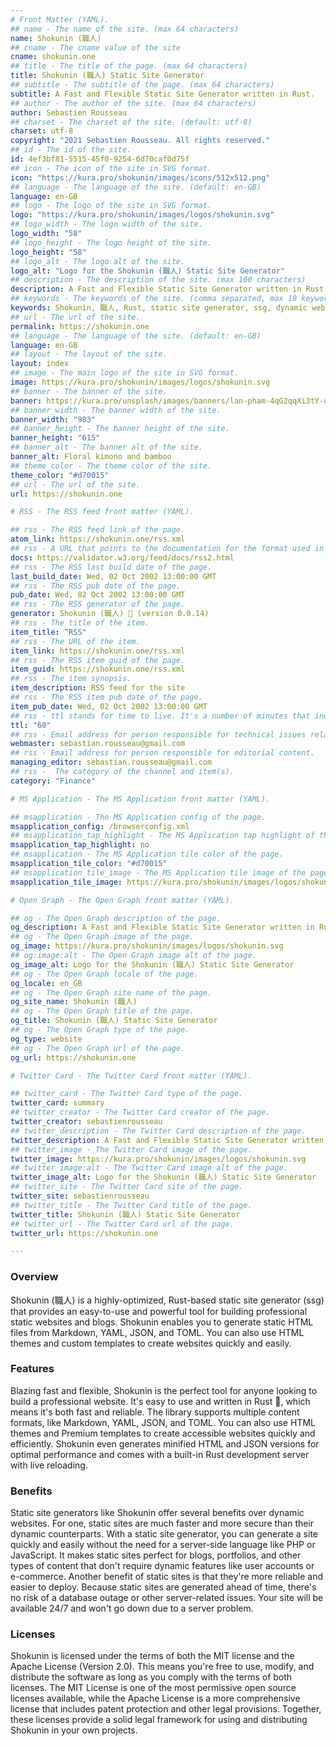 ```yaml
---
# Front Matter (YAML).
## name - The name of the site. (max 64 characters)
name: Shokunin (職人)
## cname - The cname value of the site
cname: shokunin.one
## title - The title of the page. (max 64 characters)
title: Shokunin (職人) Static Site Generator
## subtitle - The subtitle of the page. (max 64 characters)
subtitle: A Fast and Flexible Static Site Generator written in Rust.
## author - The author of the site. (max 64 characters)
author: Sebastien Rousseau
## charset - The charset of the site. (default: utf-8)
charset: utf-8
copyright: "2021 Sebastien Rousseau. All rights reserved."
## id - The id of the site.
id: 4ef3bf81-5515-45f0-9254-6d70caf0d75f
## icon - The icon of the site in SVG format.
icon: "https://kura.pro/shokunin/images/icons/512x512.png"
## language - The language of the site. (default: en-GB)
language: en-GB
## logo - The logo of the site in SVG format.
logo: "https://kura.pro/shokunin/images/logos/shokunin.svg"
## logo_width - The logo width of the site.
logo_width: "58"
## logo_height - The logo height of the site.
logo_height: "58"
## logo_alt - The logo alt of the site.
logo_alt: "Logo for the Shokunin (職人) Static Site Generator"
## description - The description of the site. (max 160 characters)
description: A Fast and Flexible Static Site Generator written in Rust.
## keywords - The keywords of the site. (comma separated, max 10 keywords)
keywords: Shokunin, 職人, Rust, static site generator, ssg, dynamic websites, HTML themes, templates, Markdown, YAML, JSON, TOML
## url - The url of the site.
permalink: https://shokunin.one
## language - The language of the site. (default: en-GB)
language: en-GB
## layout - The layout of the site.
layout: index
## image - The main logo of the site in SVG format.
image: https://kura.pro/shokunin/images/logos/shokunin.svg
## banner - The banner of the site.
banner: https://kura.pro/unsplash/images/banners/lan-pham-4qG2qqXi3tY-unsplash.jpg
## banner_width - The banner width of the site.
banner_width: "983"
## banner_height - The banner height of the site.
banner_height: "615"
## banner_alt - The banner alt of the site.
banner_alt: Floral kimono and bamboo
## theme_color - The theme color of the site.
theme_color: "#d70015"
## url - The url of the site.
url: https://shokunin.one

# RSS - The RSS feed front matter (YAML).

## rss - The RSS feed link of the page.
atom_link: https://shokunin.one/rss.xml
## rss - A URL that points to the documentation for the format used in the RSS file.
docs: https://validator.w3.org/feed/docs/rss2.html
## rss - The RSS last build date of the page.
last_build_date: Wed, 02 Oct 2002 13:00:00 GMT
## rss - The RSS pub date of the page.
pub_date: Wed, 02 Oct 2002 13:00:00 GMT
## rss - The RSS generator of the page.
generator: Shokunin (職人) 🦀 (version 0.0.14)
## rss - The title of the item.
item_title: "RSS"
## rss - The URL of the item.
item_link: https://shokunin.one/rss.xml
## rss - The RSS item guid of the page.
item_guid: https://shokunin.one/rss.xml
## rss - The item synopsis.
item_description: RSS feed for the site
## rss - The RSS item pub date of the page.
item_pub_date: Wed, 02 Oct 2002 13:00:00 GMT
## rss - ttl stands for time to live. It's a number of minutes that indicates how long a channel can be cached before refreshing from the source.
ttl: "60"
## rss - Email address for person responsible for technical issues relating to channel.
webmaster: sebastian.rousseau@gmail.com
## rss - Email address for person responsible for editorial content.
managing_editor: sebastian.rousseau@gmail.com
## rss -  The category of the channel and item(s).
category: "Finance"

# MS Application - The MS Application front matter (YAML).

## msapplication - The MS Application config of the page.
msapplication_config: /browserconfig.xml
## msapplication_tap_highlight - The MS Application tap highlight of the page.
msapplication_tap_highlight: no
## msapplication - The MS Application tile color of the page.
msapplication_tile_color: "#d70015"
## msapplication_tile_image - The MS Application tile image of the page.
msapplication_tile_image: https://kura.pro/shokunin/images/logos/shokunin.svg

# Open Graph - The Open Graph front matter (YAML).

## og - The Open Graph description of the page.
og_description: A Fast and Flexible Static Site Generator written in Rust.
## og - The Open Graph image of the page.
og_image: https://kura.pro/shokunin/images/logos/shokunin.svg
## og:image:alt - The Open Graph image alt of the page.
og_image_alt: Logo for the Shokunin (職人) Static Site Generator
## og - The Open Graph locale of the page.
og_locale: en_GB
## og - The Open Graph site name of the page.
og_site_name: Shokunin (職人)
## og - The Open Graph title of the page.
og_title: Shokunin (職人) Static Site Generator
## og - The Open Graph type of the page.
og_type: website
## og - The Open Graph url of the page.
og_url: https://shokunin.one

# Twitter Card - The Twitter Card front matter (YAML).

## twitter_card - The Twitter Card type of the page.
twitter_card: summary
## twitter_creator - The Twitter Card creator of the page.
twitter_creator: sebastienrousseau
## twitter_description - The Twitter Card description of the page.
twitter_description: A Fast and Flexible Static Site Generator written in Rust.
## twitter_image - The Twitter Card image of the page.
twitter_image: https://kura.pro/shokunin/images/logos/shokunin.svg
## twitter_image:alt - The Twitter Card image alt of the page.
twitter_image_alt: Logo for the Shokunin (職人) Static Site Generator
## twitter_site - The Twitter Card site of the page.
twitter_site: sebastienrousseau
## twitter_title - The Twitter Card title of the page.
twitter_title: Shokunin (職人) Static Site Generator
## twitter_url - The Twitter Card url of the page.
twitter_url: https://shokunin.one

---
```


### Overview

Shokunin (職人) is a highly-optimized, Rust-based static site generator (ssg) that provides an easy-to-use and powerful tool for building professional static websites and blogs. Shokunin enables you to generate static HTML files from Markdown, YAML, JSON, and TOML. You can also use HTML themes and custom templates to create websites quickly and easily.

### Features

Blazing fast and flexible, Shokunin is the perfect tool for anyone looking to build a professional website. It's easy to use and written in Rust 🦀, which means it's both fast and reliable. The library supports multiple content formats, like Markdown, YAML, JSON, and TOML. You can also use HTML themes and Premium templates to create accessible websites quickly and efficiently. Shokunin even generates minified HTML and JSON versions for optimal performance and comes with a built-in Rust development server with live reloading.

### Benefits

Static site generators like Shokunin offer several benefits over dynamic websites. For one, static sites are much faster and more secure than their dynamic counterparts. With a static site generator, you can generate a site quickly and easily without the need for a server-side language like PHP or JavaScript. It makes static sites perfect for blogs, portfolios, and other types of content that don't require dynamic features like user accounts or e-commerce. Another benefit of static sites is that they're more reliable and easier to deploy. Because static sites are generated ahead of time, there's no risk of a database outage or other server-related issues. Your site will be available 24/7 and won't go down due to a server problem.

### Licenses

Shokunin is licensed under the terms of both the MIT license and the Apache License (Version 2.0). This means you're free to use, modify, and distribute the software as long as you comply with the terms of both licenses. The MIT License is one of the most permissive open source licenses available, while the Apache License is a more comprehensive license that includes patent protection and other legal provisions. Together, these licenses provide a solid legal framework for using and distributing Shokunin in your own projects.
